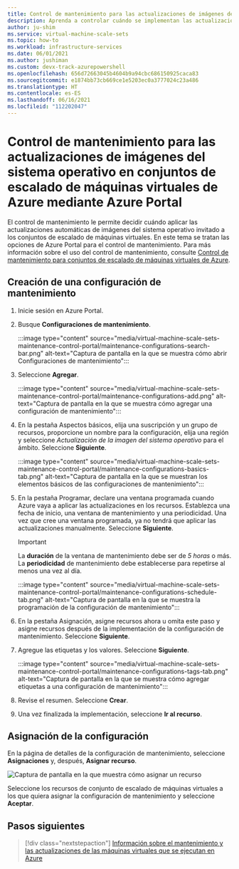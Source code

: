 ```yaml
---
title: Control de mantenimiento para las actualizaciones de imágenes del sistema operativo en conjuntos de escalado de máquinas virtuales de Azure mediante Azure Portal
description: Aprenda a controlar cuándo se implementan las actualizaciones automáticas de las imágenes del sistema operativo en los conjuntos de escalado de máquinas virtuales de Azure mediante el control de mantenimiento y Azure Portal.
author: ju-shim
ms.service: virtual-machine-scale-sets
ms.topic: how-to
ms.workload: infrastructure-services
ms.date: 06/01/2021
ms.author: jushiman
ms.custom: devx-track-azurepowershell
ms.openlocfilehash: 656d72663045b4604b9a94cbc686150925caca83
ms.sourcegitcommit: e1874bb73cb669ce1e5203ec0a3777024c23a486
ms.translationtype: HT
ms.contentlocale: es-ES
ms.lasthandoff: 06/16/2021
ms.locfileid: "112202047"
---
```

# <a name="maintenance-control-for-os-image-upgrades-on-azure-virtual-machine-scale-sets-using-azure-portal"></a>Control de mantenimiento para las actualizaciones de imágenes del sistema operativo en conjuntos de escalado de máquinas virtuales de Azure mediante Azure Portal

El control de mantenimiento le permite decidir cuándo aplicar las actualizaciones automáticas de imágenes del sistema operativo invitado a los conjuntos de escalado de máquinas virtuales. En este tema se tratan las opciones de Azure Portal para el control de mantenimiento. Para más información sobre el uso del control de mantenimiento, consulte [Control de mantenimiento para conjuntos de escalado de máquinas virtuales de Azure](virtual-machine-scale-sets-maintenance-control.md).


## <a name="create-a-maintenance-configuration"></a>Creación de una configuración de mantenimiento

1. Inicie sesión en Azure Portal.

1. Busque **Configuraciones de mantenimiento**.
    
    :::image type="content" source="media/virtual-machine-scale-sets-maintenance-control-portal/maintenance-configurations-search-bar.png" alt-text="Captura de pantalla en la que se muestra cómo abrir Configuraciones de mantenimiento":::

1. Seleccione **Agregar**.

    :::image type="content" source="media/virtual-machine-scale-sets-maintenance-control-portal/maintenance-configurations-add.png" alt-text="Captura de pantalla en la que se muestra cómo agregar una configuración de mantenimiento":::

1. En la pestaña Aspectos básicos, elija una suscripción y un grupo de recursos, proporcione un nombre para la configuración, elija una región y seleccione *Actualización de la imagen del sistema operativo* para el ámbito. Seleccione **Siguiente**.
    
    :::image type="content" source="media/virtual-machine-scale-sets-maintenance-control-portal/maintenance-configurations-basics-tab.png" alt-text="Captura de pantalla en la que se muestran los elementos básicos de las configuraciones de mantenimiento":::

1. En la pestaña Programar, declare una ventana programada cuando Azure vaya a aplicar las actualizaciones en los recursos. Establezca una fecha de inicio, una ventana de mantenimiento y una periodicidad. Una vez que cree una ventana programada, ya no tendrá que aplicar las actualizaciones manualmente. Seleccione **Siguiente**. 

    > [!IMPORTANT]
    > La **duración** de la ventana de mantenimiento debe ser de *5 horas* o más. La **periodicidad** de mantenimiento debe establecerse para repetirse al menos una vez al día. 

    :::image type="content" source="media/virtual-machine-scale-sets-maintenance-control-portal/maintenance-configurations-schedule-tab.png" alt-text="Captura de pantalla en la que se muestra la programación de la configuración de mantenimiento":::

1. En la pestaña Asignación, asigne recursos ahora u omita este paso y asigne recursos después de la implementación de la configuración de mantenimiento. Seleccione **Siguiente**.

1. Agregue las etiquetas y los valores. Seleccione **Siguiente**.
    
    :::image type="content" source="media/virtual-machine-scale-sets-maintenance-control-portal/maintenance-configurations-tags-tab.png" alt-text="Captura de pantalla en la que se muestra cómo agregar etiquetas a una configuración de mantenimiento":::

1. Revise el resumen. Seleccione **Crear**.

1. Una vez finalizada la implementación, seleccione **Ir al recurso**.


## <a name="assign-the-configuration"></a>Asignación de la configuración

En la página de detalles de la configuración de mantenimiento, seleccione **Asignaciones** y, después, **Asignar recurso**. 

![Captura de pantalla en la que muestra cómo asignar un recurso](media/virtual-machine-scale-sets-maintenance-control-portal/maintenance-configurations-add-assignment.png)

Seleccione los recursos de conjunto de escalado de máquinas virtuales a los que quiera asignar la configuración de mantenimiento y seleccione **Aceptar**.  


## <a name="next-steps"></a>Pasos siguientes

> [!div class="nextstepaction"]
> [Información sobre el mantenimiento y las actualizaciones de las máquinas virtuales que se ejecutan en Azure](maintenance-and-updates.md)
